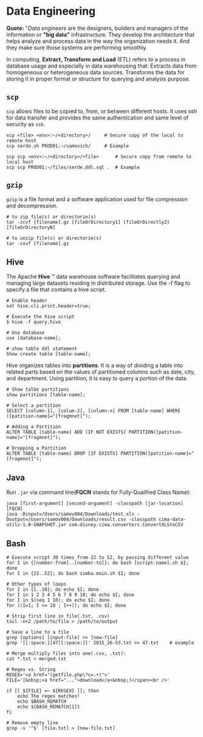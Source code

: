 # Data Engineering

**Quote:** "*Data engineers* are the designers, builders and managers of the information or **"big data"** infrastructure. They develop the architecture that helps analyze and process data in the way the organization needs it. And they make sure those systems are performing smoothly.

In computing, **Extract, Transform and Load** (ETL) refers to a process in database usage and especially in data warehousing that: Extracts data from homogeneous or heterogeneous data sources. Transforms the data for storing it in proper format or structure for querying and analysis purpose.

## `scp`

`scp` allows files to be copied to, from, or between different hosts. It uses ssh for data transfer and provides the same authentication and same level of security as `ssh`.

    scp <file> <env>:~/<directory>/     # Secure copy of the local to remote host  
    scp serde.sh PROD01:~/samovich/     # Example

    scp scp <env>:~/<directory>/<file>      # Secure copy from remote to local host
    scp scp PROD01:~/files/serde.ddl.sql .  # Example

## `gzip`

`gzip` is a file format and a software application used for file compression and decompression. 

    # to zip file(s) or directorie(s) 
    tar -zcvf [filename].gz [fileOrDirectory1] [fileOrDirectly2] [fileOrDirectoryN]
    
    # to unzip file(s) or directorie(s)
    tar -zxvf [filename].gz

## Hive

The Apache **Hive** ™ data warehouse software facilitates querying and managing large datasets residing in distributed storage. Use the -f flag to specify a file that contains a hive script.
    
    # Enable header
    set hive.cli.print.header=true;
    
    # Execute the hive script
    $ hive -f query.hive
    
    # Use database
    use [database-name];
    
    # show table ddl statement
    Show create table [table-name];
    
Hive organizes tables into **partitions**. It is a way of dividing a table into related parts based on the values of partitioned columns such as date, city, and department. Using partition, it is easy to query a portion of the data.

    # Show talbe partitions
    show partitions [table-name];
    
    # Select a partition
    SELECT [column-1], [colum-2], [column-n] FROM [table-name] WHERE ([patition-name]="[fragmnet]");
    
    # Adding a Partition
    ALTER TABLE [table-name] ADD [IF NOT EXISTS] PARTITION([patition-name]="[fragmnet]");
    
    # Dropping a Partition
    ALTER TABLE [table-name] DROP [IF EXISTS] PARTITION([patition-name]="[fragmnet]");
    
## Java

Run `.jar` via command line(**FQCN** stands for Fully-Qualified Class Name):

    java [first-argument] [second-argument] -classpath [jar-location] [FQCN]
    java -Dinput=/Users/samov004/Downloads/test.xls -Doutput=/Users/samov004/Downloads/result.csv -classpath cima-data-utils-1.0-SNAPSHOT.jar com.disney.cima.converters.ConvertXLStoCSV

## Bash
    
    # Execute script 30 times from 22 to 52, by passing different value
    for I in {[number-from]..[number-to]}; do bash [script-name].sh $I; done
    for I in {22..52}; do bash simba.main.sh $I; done
    
    # Other types of loops
    for I in {1..10}; do echo $I; done 
    for I in 1 2 3 4 5 6 7 8 9 10; do echo $I; done
    for I in $(seq 1 10); do echo $I; done
    for ((I=1; I <= 10 ; I++)); do echo $I; done

    # Strip first line in file(.txt, .csv)
    tail -n+2 /path/to/file > /path/to/output
    
    # Save a line to a file
    grep [options] [input-file] >> [new-file]
    grep '[[:space:]]47[[:space:]]' 2015_26-53.txt >> 47.txt    # example
    
    # Merge multiply files into one(.csv, .txt):
    cat *.txt > merged.txt
    
    # Regex vs. String
    REGEX='<a href="(getfile.php\?c=.+)">'
    FILE='[&nbsp;<a href="...">download</a>&nbsp;]</span><br />'
    
    if [[ ${FILE} =~ ${REGEX} ]]; then
        echo The regex matches!
        echo $BASH_REMATCH
        echo ${BASH_REMATCH[1]}
    fi
    
    # Remove empty line
    grep -v '^$' [file.txt] > [new-file.txt]

